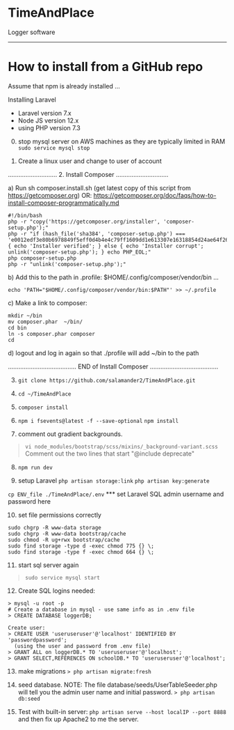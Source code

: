 # TimeAndPlace
Logger software

---------------------

How to install from a GitHub repo
===================================


Assume that npm is already installed ...

Installing Laravel
* Laravel version 7.x
* Node JS version 12.x
* using PHP version 7.3

0. stop mysql server on AWS machines as they are typically limited in RAM
   `sudo service mysql stop`
  
1. Create a linux user and change to user of account   
   
............................
2. Install Composer 
..............................

a) Run  sh composer.install.sh (get latest copy of this script from https://getcomposer.org)
OR: https://getcomposer.org/doc/faqs/how-to-install-composer-programmatically.md

```
#!/bin/bash
php -r "copy('https://getcomposer.org/installer', 'composer-setup.php');"
php -r "if (hash_file('sha384', 'composer-setup.php') === 'e0012edf3e80b6978849f5eff0d4b4e4c79ff1609dd1e613307e16318854d24ae64f26d17af3ef0bf7cfb710ca74755a') { echo 'Installer verified'; } else { echo 'Installer corrupt'; unlink('composer-setup.php'); } echo PHP_EOL;"
php composer-setup.php
php -r "unlink('composer-setup.php');"
```

b) Add this to the path in .profile: $HOME/.config/composer/vendor/bin ...

`echo 'PATH="$HOME/.config/composer/vendor/bin:$PATH"' >> ~/.profile`

c) Make a link to composer: 

```
mkdir ~/bin
mv composer.phar  ~/bin/
cd bin
ln -s composer.phar composer
cd
```

d) logout and log in again so that ./profile will add ~/bin to the path

.......................................
END of Install Composer 
.......................................

3. `git clone https://github.com/salamander2/TimeAndPlace.git`

4. `cd ~/TimeAndPlace`

5. `composer install`

6. `npm i fsevents@latest -f --save-optional`
   `npm install`

7. comment out gradient backgrounds. 

  > `vi node_modules/bootstrap/scss/mixins/_background-variant.scss`
  Comment out the two lines that start "@include deprecate"
   
8. `npm run dev`

9. setup Laravel
  `php artisan storage:link`
  `php artisan key:generate`

  `cp ENV_file ./TimeAndPlace/.env`
   *** set Laravel SQL admin username and password here
 
10. set file permissions correctly

```
sudo chgrp -R www-data storage
sudo chgrp -R www-data bootstrap/cache
sudo chmod -R ug+rwx bootstrap/cache
sudo find storage -type d -exec chmod 775 {} \;
sudo find storage -type f -exec chmod 664 {} \;
```

11. start sql server again
  > `sudo service mysql start`
	
12. Create SQL logins needed:

```
> mysql -u root -p
# Create a database in mysql - use same info as in .env file
> CREATE DATABASE loggerDB;

Create user:
> CREATE USER 'useruseruser'@'localhost' IDENTIFIED BY 'passwordpassword';
  (using the user and password from .env file)
> GRANT ALL on loggerDB.* TO 'useruseruser'@'localhost';
> GRANT SELECT,REFERENCES ON schoolDB.* TO 'useruseruser'@'localhost';
```

13. make migrations
`> php artisan migrate:fresh`

14. seed database. 
NOTE: The file database/seeds/UserTableSeeder.php will tell you the admin user name and initial password.
`> php artisan db:seed`

15. Test with built-in server: `php artisan serve --host localIP --port 8888`
   and then fix up Apache2 to me the server.

